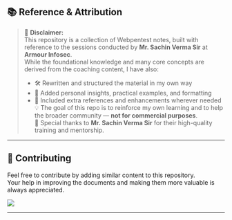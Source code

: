 ## 📚 Reference & Attribution

> 🧾 **Disclaimer:**  
> This repository is a collection of Webpentest notes, built with reference to the sessions conducted by **Mr. Sachin Verma Sir** at **Armour Infosec**.  
> While the foundational knowledge and many core concepts are derived from the coaching content, I have also:  
> - 🛠️ Rewritten and structured the material in my own way  
> - 🧠 Added personal insights, practical examples, and formatting  
> - 📝 Included extra references and enhancements wherever needed  
> 💡 The goal of this repo is to reinforce my own learning and to help the broader community — **not for commercial purposes**.  
> 🙏 Special thanks to **Mr. Sachin Verma Sir** for their high-quality training and mentorship.

---

## 🤝 Contributing  

Feel free to contribute by adding similar content to this repository.  
Your help in improving the documents and making them more valuable is always appreciated.  

<a href="https://github.com/nikhilpatidar01/Web-Application-Penetration-Testing/graphs/contributors">
  <img src="https://contrib.rocks/image?repo=nikhilpatidar01/Web-Application-Penetration-Testing" />
</a>

---
